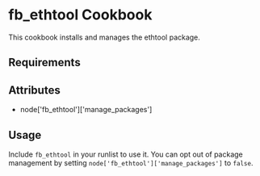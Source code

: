 fb_ethtool Cookbook
===================
This cookbook installs and manages the ethtool package.

Requirements
------------

Attributes
----------
* node['fb_ethtool']['manage_packages']

Usage
-----
Include `fb_ethtool` in your runlist to use it. You can opt out of package
management by setting `node['fb_ethtool']['manage_packages']` to `false`.
